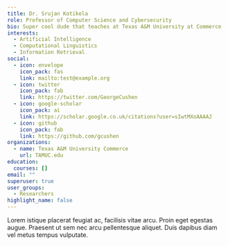 ```yaml
---
title: Dr. Srujan Kotikela
role: Professor of Computer Science and Cybersecurity
bio: Super cool dude that teaches at Texas A&M University at Commerce
interests:
  - Artificial Intelligence
  - Computational Linguistics
  - Information Retrieval
social:
  - icon: envelope
    icon_pack: fas
    link: mailto:test@example.org
  - icon: twitter
    icon_pack: fab
    link: https://twitter.com/GeorgeCushen
  - icon: google-scholar
    icon_pack: ai
    link: https://scholar.google.co.uk/citations?user=sIwtMXoAAAAJ
  - icon: github
    icon_pack: fab
    link: https://github.com/gcushen
organizations:
  - name: Texas A&M University Commerce
    url: TAMUC.edu
education:
  courses: []
email: ""
superuser: true
user_groups:
  - Researchers
highlight_name: false
---
```

Lorem istique placerat feugiat ac, facilisis vitae arcu. Proin eget egestas augue. Praesent ut sem nec arcu pellentesque aliquet. Duis dapibus diam vel metus tempus vulputate.